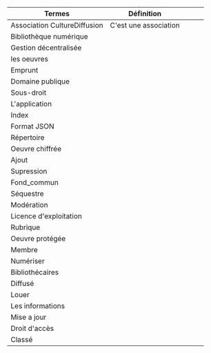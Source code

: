 | Termes  | Définition  |  |   |   |
|---|---|---|---|---|
| Association CultureDiffusion  | C'est une association   |   |   |   |
| Bibliothèque numérique |   |   |   |   |
| Gestion décentralisée  |   |   |   |   |
| les oeuvres |   |   |   |   |
| Emprunt |   |   |   |   |
| Domaine publique  |   |   |   |   |
| Sous-droit  |   |   |   |   |
| L'application  |   |   |   |   |
| Index  |   |   |   |   |
| Format JSON  |   |   |   |   |
| Répertoire  |   |   |   |   |
| Oeuvre chiffrée |   |   |   |   |
| Ajout |   |   |   |   |
| Supression  |   |   |   |   |
| Fond_commun  |   |   |   |   |
| Séquestre  |   |   |   |   |
| Modération  |   |   |   |   |
| Licence d'exploitation  |   |   |   |   |
| Rubrique |   |   |   |   |
| Oeuvre protégée  |   |   |   |   |
| Membre  |   |   |   |   |
| Numériser |   |   |   |   |
| Bibliothécaires  |   |   |   |   |
| Diffusé  |   |   |   |   |
| Louer  |   |   |   |   |
| Les informations  |   |   |   |   |
| Mise a jour   |   |   |   |   |
| Droit d'accès  |   |   |   |   |
| Classé  |   |   |   |   |
